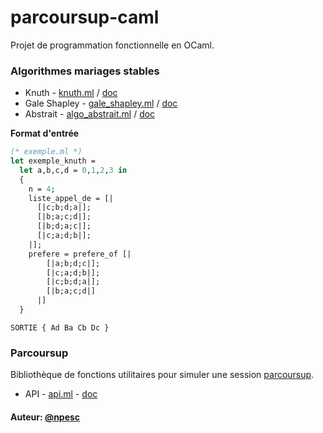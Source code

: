 # parcoursup-caml
Projet de programmation fonctionnelle en OCaml.

### Algorithmes  mariages stables
- Knuth - [knuth.ml](https://github.com/npecs/parcoursup-caml/blob/c7b7d37438f7763f284edb05a02995db2cf9e3be/mariages_stables/knuth.ml) / [doc](https://www-cs-faculty.stanford.edu/~knuth/mariages-stables.pdf)
- Gale Shapley - [gale_shapley.ml](https://github.com/npecs/parcoursup-caml/blob/c7b7d37438f7763f284edb05a02995db2cf9e3be/mariages_stables/gale_shapley.ml) /  [doc](https://www.i3s.unice.fr/~elozes/enseignement/PF/sujet-projet-pf-2021.html#algorithme-de-gale-shapley)
- Abstrait - [algo_abstrait.ml](https://github.com/npecs/parcoursup-caml/blob/c7b7d37438f7763f284edb05a02995db2cf9e3be/mariages_stables/algo_abstrait.ml) / [doc](https://www.i3s.unice.fr/~elozes/enseignement/PF/sujet-projet-pf-2021.html#algorithme-abstrait) 

**Format d'entrée** 
```ocaml
(* exemple.ml *)
let exemple_knuth = 
  let a,b,c,d = 0,1,2,3 in
  {
    n = 4;
    liste_appel_de = [|
      [|c;b;d;a|];
      [|b;a;c;d|];
      [|b;d;a;c|];
      [|c;a;d;b|];
    |];
    prefere = prefere_of [|
        [|a;b;d;c|];
        [|c;a;d;b|];
        [|c;b;d;a|];
        [|b;a;c;d|]
      |]
  } 
```
```
SORTIE { Ad Ba Cb Dc }
```

### Parcoursup
Bibliothèque de fonctions utilitaires pour simuler une session [parcoursup](https://fr.wikipedia.org/wiki/Parcoursup).
 - API - [api.ml](https://github.com/npecs/parcoursup-caml/blob/c7b7d37438f7763f284edb05a02995db2cf9e3be/parcoursup/api.ml) - [doc](https://github.com/npecs/parcoursup-caml/blob/c7b7d37438f7763f284edb05a02995db2cf9e3be/parcoursup/api.mli)

#### Auteur: [@npesc](https://github.com/npesc)